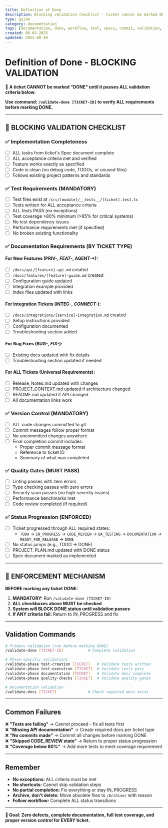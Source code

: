 ```yaml
---
title: Definition of Done
description: Blocking validation checklist - ticket cannot be marked DONE without ALL criteria met
type: guide
category: documentation
tags: [documentation, done, workflow, test, specs, commit, validation, enforcement]
created: 08-03-2025
updated: 2025-08-10
---
```


# **Definition of Done - BLOCKING VALIDATION**

🛑 **A ticket CANNOT be marked "DONE" until it passes ALL validation criteria below.**

**Use command: `/validate-done [TICKET-ID]` to verify ALL requirements before marking DONE.**

---

## 🛑 **BLOCKING VALIDATION CHECKLIST**

### **✅ Implementation Completeness**
- [ ] ALL tasks from ticket's Spec document complete
- [ ] ALL acceptance criteria met and verified
- [ ] Feature works exactly as specified
- [ ] Code is clean (no debug code, TODOs, or unused files)
- [ ] Follows existing project patterns and standards

### **✅ Test Requirements (MANDATORY)**
- [ ] Test files exist at `/src/[module]/__tests__/[ticket].test.ts`
- [ ] Tests written for ALL acceptance criteria
- [ ] ALL tests PASS (no exceptions)
- [ ] Test coverage >80% minimum (>95% for critical systems)
- [ ] No test dependency issues
- [ ] Performance requirements met (if specified)
- [ ] No broken existing functionality

### **✅ Documentation Requirements (BY TICKET TYPE)**

#### For New Features (PRIV-*, FEAT-*, AGENT-*):
- [ ] `/docs/api/[feature]-api.md` created
- [ ] `/docs/features/[feature]-guide.md` created
- [ ] Configuration guide updated
- [ ] Integration example provided
- [ ] Index files updated with links

#### For Integration Tickets (INTEG-*, CONNECT-*):
- [ ] `/docs/integrations/[service]-integration.md` created
- [ ] Setup instructions provided
- [ ] Configuration documented
- [ ] Troubleshooting section added

#### For Bug Fixes (BUG-*, FIX-*):
- [ ] Existing docs updated with fix details
- [ ] Troubleshooting section updated if needed

#### For ALL Tickets (Universal Requirements):
- [ ] Release_Notes.md updated with changes
- [ ] PROJECT_CONTEXT.md updated if architecture changed
- [ ] README.md updated if API changed
- [ ] All documentation links work

### **✅ Version Control (MANDATORY)**
- [ ] ALL code changes committed to git
- [ ] Commit messages follow proper format
- [ ] No uncommitted changes anywhere
- [ ] Final completion commit includes:
  - Proper commit message format
  - Reference to ticket ID
  - Summary of what was completed

### **✅ Quality Gates (MUST PASS)**
- [ ] Linting passes with zero errors
- [ ] Type checking passes with zero errors
- [ ] Security scan passes (no high-severity issues)
- [ ] Performance benchmarks met
- [ ] Code review completed (if required)

### **✅ Status Progression (ENFORCED)**
- [ ] Ticket progressed through ALL required states:
  - `TODO` → `IN_PROGRESS` → `CODE_REVIEW` → `QA_TESTING` → `DOCUMENTATION` → `READY_FOR_RELEASE` → `DONE`
- [ ] No status jumps (e.g., TODO → DONE)
- [ ] PROJECT_PLAN.md updated with DONE status
- [ ] Spec document marked as implemented

---

## 🚨 **ENFORCEMENT MECHANISM**

**BEFORE marking any ticket DONE:**

1. **MANDATORY:** Run `/validate-done [TICKET-ID]`
2. **ALL checkboxes above MUST be checked**
3. **System will BLOCK DONE status until validation passes**
4. **If ANY criteria fail:** Return to IN_PROGRESS and fix

---

## **Validation Commands**

```bash
# Primary validation (run before marking DONE)
/validate-done [TICKET-ID]           # Complete validation

# Phase-specific validations
/validate-phase test-creation [TICKET]   # Validate tests written
/validate-phase test-execution [TICKET]  # Validate tests pass
/validate-phase documentation [TICKET]   # Validate docs complete
/validate-phase quality-checks [TICKET]  # Validate quality gates

# Documentation validation
/validate-docs [TICKET]              # Check required docs exist
```

---

## **Common Failures**

❌ **"Tests are failing"** → Cannot proceed - fix all tests first  
❌ **"Missing API documentation"** → Create required docs per ticket type  
❌ **"No commits made"** → Commit all changes before marking DONE  
❌ **"Skipped CODE_REVIEW state"** → Return to proper status progression  
❌ **"Coverage below 80%"** → Add more tests to meet coverage requirement  

---

## **Remember**
- **No exceptions:** ALL criteria must be met
- **No shortcuts:** Cannot skip validation steps
- **No partial completion:** Fix everything or stay IN_PROGRESS
- **Archive, don't delete:** Move obsolete files to `/Archive/` with reason
- **Follow workflow:** Complete ALL status transitions

---

**🎯 Goal: Zero defects, complete documentation, full test coverage, and proper version control for EVERY ticket.**

